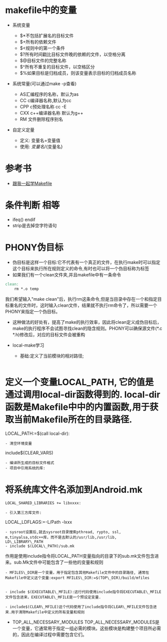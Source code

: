 # makefile中的变量

- 系统变量
  - $*不包括扩展名的目标文件
  - $+所有的依赖文件
  - $<规则中的第一个条件
  - $?所有时间戳比目标文件晚的依赖的文件，以空格分离
  - $@目标文件的完整名称
  - $^所有不重复的目标文件，以空格区分
  - $%如果目标是归档成员，则该变量表示目标的归档成员名称

- 系统常量(可以通过make -p查看)
  - AS汇编程序的名称，默认为as
  - CC c编译器名称,默认为cc
  - CPP c预处理名称 cc -E
  - CXX c++编译器名称 默认为g++
  - RM 文件删除程序别名

- 自定义定量
  - 定义: 变量名=变量值
  - 使用: ${变量名}/${变量名}

# 参考书

- [跟我一起学Makefile](https://seisman.github.io/how-to-write-makefile/index.html#)

# 条件判断 相等

- ifeq() endif
- strip是去掉空字符语句

# PHONY伪目标

- 伪目标是这样一个目标:它不代表有一个真正的文件，在执行make时可以指定这个目标来执行所在规则定义的命令,有时也可以将一个伪目标称为标签
- 如果我们有一个clean文件夹,并且makefile中有一条命令

```makefile
clean:
    rm *.o temp
```

我们希望输入"make clean"后，执行rm这条命令,但是当目录中存在一个和指定目标重名的文件时，这时输入clean文件，结果就不执行rm命令了，所以需要一个PHONY来指定一个伪目标。

- 这种做法的好处有，提高了make的执行效率，因此将clean定义成伪目标后，make的执行程序不会试图寻找clean的隐含规则。PHONY可以确保源文件(\*\.c
  \*\.h)修改后，对应的目标文件会被重构

- local-make学习
  - 基础:定义了当前模块的相对路径;
  ```
  ```

# 定义一个变量LOCAL_PATH, 它的值是通过调用local-dir函数得到的. local-dir函数是Makefile中中的内置函数,用于获取当前Makefile所在的目录路径.

LOCAL_PATH:=$(call local-dir):

```
- 清空环境变量
```

include$(CLEAR_VARS)

```
- 编译所生成的目标文件格式
- 项目中引用系统的库:
```

# 将系统库文件名添加到Android.mk

    LOCAL_SHARED_LIBRARIES += libxxxx:

```
- 引入第三方库文件:
```

LOCAL_LDFLAGS:=-L/Path -lxxx

```
- sysroot设置后,就去sysroot目录搜索pthread, rypto, ssl, m,tinyalsa,stdc++库，而不是去默认的/usr/lib,/usr/lib,
LD\_LIBRARY\_PATH
- include $(LOCAL\_PATH)/sub.mk
```

作用是使用include指令将LOCAL_PATH变量指向的目录下的sub.mk文件包含进来。sub.Mk文件中可能包含了一些他的变量和规则

```
- MFILES\_DIR是一个变量，用于指定包含其他Makefile文件中的目录路径, 通常在Makefile中定义这个变量:export MFILES\_DIR:=$(TOP\_DIR)/build/mfiles


- include $(EXECUTABLE\_MFILE):这行代码使用include指令将EXECUTABLE\_MFILE文件包含进来，EXECUTABLE\_MFILE是一个预设定变量.

- include$(CLEAR\_MFILE)这个代码使用了include指令将CLEAR\_MFILE文件包含进来.用于清除Makefile中定义的所有变量和规则
```

- TOP\_ALL\_NECESSARY\_MODULES
  TOP\_ALL\_NECESSARY\_MODULES是一个变量，它通常用于指定一组必需的模块。这些模块是构建整个项目所必需的，因此在编译过程中需要包含它们。
